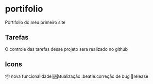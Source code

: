 # portifolio
Portifolio do meu primeiro site

## Tarefas
O controle das tarefas desse projeto sera realizado no github

## Icons

:package: nova funcionalidade 
:up:atualização
:beatle:correção de bug
:checkered_flag:release
